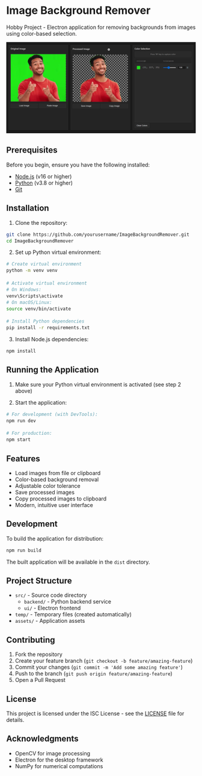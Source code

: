 # Image Background Remover

Hobby Project - Electron application for removing backgrounds from images using color-based selection.

![Application Screenshot](assets/UI_Screenshot.png)

## Prerequisites

Before you begin, ensure you have the following installed:
- [Node.js](https://nodejs.org/) (v16 or higher)
- [Python](https://www.python.org/) (v3.8 or higher)
- [Git](https://git-scm.com/)

## Installation

1. Clone the repository:
```bash
git clone https://github.com/yourusername/ImageBackgroundRemover.git
cd ImageBackgroundRemover
```

2. Set up Python virtual environment:
```bash
# Create virtual environment
python -m venv venv

# Activate virtual environment
# On Windows:
venv\Scripts\activate
# On macOS/Linux:
source venv/bin/activate

# Install Python dependencies
pip install -r requirements.txt
```

3. Install Node.js dependencies:
```bash
npm install
```

## Running the Application

1. Make sure your Python virtual environment is activated (see step 2 above)

2. Start the application:
```bash
# For development (with DevTools):
npm run dev

# For production:
npm start
```

## Features

- Load images from file or clipboard
- Color-based background removal
- Adjustable color tolerance
- Save processed images
- Copy processed images to clipboard
- Modern, intuitive user interface

## Development

To build the application for distribution:
```bash
npm run build
```

The built application will be available in the `dist` directory.

## Project Structure

- `src/` - Source code directory
  - `backend/` - Python backend service
  - `ui/` - Electron frontend
- `temp/` - Temporary files (created automatically)
- `assets/` - Application assets

## Contributing

1. Fork the repository
2. Create your feature branch (`git checkout -b feature/amazing-feature`)
3. Commit your changes (`git commit -m 'Add some amazing feature'`)
4. Push to the branch (`git push origin feature/amazing-feature`)
5. Open a Pull Request

## License

This project is licensed under the ISC License - see the [LICENSE](LICENSE) file for details.

## Acknowledgments

- OpenCV for image processing
- Electron for the desktop framework
- NumPy for numerical computations 